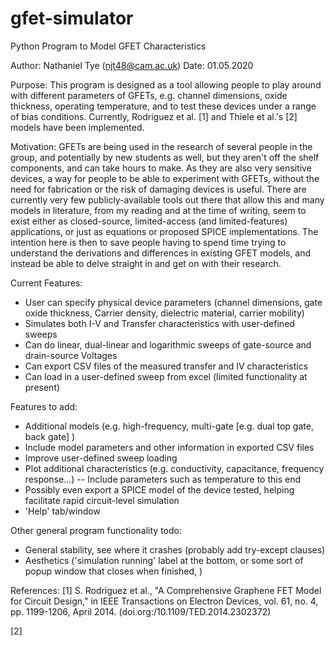 # gfet-simulator
Python Program to Model GFET Characteristics

Author: Nathaniel Tye (njt48@cam.ac.uk)
Date: 01.05.2020

Purpose:
This program is designed as a tool allowing people to play around with different parameters of GFETs,
e.g. channel dimensions, oxide thickness, operating temperature, and to test these devices under a range
of bias conditions. Currently, Rodriguez et al. [1] and Thiele et al.'s [2] models have been implemented.

Motivation:
GFETs are being used in the research of several people in the group, and potentially by new students as well,
but they aren't off the shelf components, and can take hours to make. As they are also very sensitive devices,
a way for people to be able to experiment with GFETs, without the need for fabrication or the risk of damaging
devices is useful. There are currently very few publicly-available tools out there that allow this and many 
models in literature, from my reading and at the time of writing, seem to exist either as closed-source, 
limited-access (and limited-features) applications, or just as equations or proposed SPICE implementations.
The intention here is then to save people having to spend time trying to understand the derivations and 
differences in existing GFET models, and instead be able to delve straight in and get on with their research.


Current Features:
- User can specify physical device parameters (channel dimensions, gate oxide thickness,
  Carrier density, dielectric material, carrier mobility)
- Simulates both I-V and Transfer characteristics with user-defined sweeps
- Can do linear, dual-linear and logarithmic sweeps of gate-source and drain-source
  Voltages
- Can export CSV files of the measured transfer and IV characteristics
- Can load in a user-defined sweep from excel (limited functionality at present)

Features to add:
- Additional models (e.g. high-frequency, multi-gate [e.g. dual top gate, back gate] )
- Include model parameters and other information in exported CSV files
- Improve user-defined sweep loading
- Plot additional characteristics (e.g. conductivity, capacitance, frequency response...)
    -- Include parameters such as temperature to this end
- Possibly even export a SPICE model of the device tested, helping 
  facilitate rapid circuit-level simulation
- 'Help' tab/window

Other general program functionality todo:
- General stability, see where it crashes (probably add try-except clauses)
- Aesthetics ('simulation running' label at the bottom, or some sort of popup window that closes when finished, )

References:
[1] S. Rodriguez et al., "A Comprehensive Graphene FET Model for Circuit Design," 
    in IEEE Transactions on Electron Devices, vol. 61, no. 4, pp. 1199-1206, April 2014. (doi.org:/10.1109/TED.2014.2302372)

[2]
